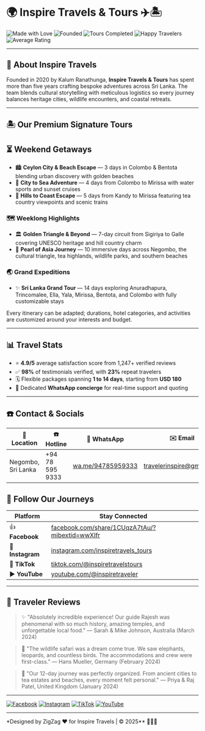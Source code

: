 # 🌍 Inspire Travels & Tours ✈️🏝️

![Made with Love](https://img.shields.io/badge/Made%20with-%E2%9D%A4-red?style=for-the-badge)
![Founded](https://img.shields.io/badge/Founded-2020-1F2937?style=for-the-badge)
![Tours Completed](https://img.shields.io/badge/Tours%20Completed-1000%2B-F97316?style=for-the-badge)
![Happy Travelers](https://img.shields.io/badge/Happy%20Travelers-5000%2B-10B981?style=for-the-badge)
![Average Rating](https://img.shields.io/badge/Average%20Rating-4.9%2F5-FACC15?style=for-the-badge)

---

## 🧭 About Inspire Travels

Founded in 2020 by Kalum Ranathunga, **Inspire Travels & Tours** has spent more than five years crafting bespoke adventures across Sri Lanka. The team blends cultural storytelling with meticulous logistics so every journey balances heritage cities, wildlife encounters, and coastal retreats.

---

## 🏝️ Our Premium Signature Tours

## ⏳ Weekend Getaways

- 🏙️ **Ceylon City & Beach Escape** — 3 days in Colombo & Bentota blending urban discovery with golden beaches
- 🌊 **City to Sea Adventure** — 4 days from Colombo to Mirissa with water sports and sunset cruises
- 🚂 **Hills to Coast Escape** — 5 days from Kandy to Mirissa featuring tea country viewpoints and scenic trains

### 🗺️ Weeklong Highlights

- 🏛️ **Golden Triangle & Beyond** — 7-day circuit from Sigiriya to Galle covering UNESCO heritage and hill country charm
- 🐘 **Pearl of Asia Journey** — 10 immersive days across Negombo, the cultural triangle, tea highlands, wildlife parks, and southern beaches

### 🌏 Grand Expeditions

- ✨ **Sri Lanka Grand Tour** — 14 days exploring Anuradhapura, Trincomalee, Ella, Yala, Mirissa, Bentota, and Colombo with fully customizable stays

Every itinerary can be adapted; durations, hotel categories, and activities are customized around your interests and budget.

---

## 📊 Travel Stats

- ⭐ **4.9/5** average satisfaction score from 1,247+ verified reviews
- ✅ **98%** of testimonials verified, with **23%** repeat travelers
- 🗓️ Flexible packages spanning **1 to 14 days**, starting from **USD 180**
- 💬 Dedicated **WhatsApp concierge** for real-time support and quoting

---

## ☎️ Contact & Socials

| 📍 Location        | ☎️ Hotline      | 💬 WhatsApp                                                                                     | ✉️ Email                                                      | 🌐 Website                                                                |
| ------------------ | --------------- | ----------------------------------------------------------------------------------------------- | ------------------------------------------------------------- | ------------------------------------------------------------------------- |
| Negombo, Sri Lanka | +94 78 595 9333 | [wa.me/94785959333](https://wa.me/94785959333?text=Hi%21%20I%27m%20interested%20in%20a%20tour.) | [travelerinspire@gmail.com](mailto:travelerinspire@gmail.com) | [inspiretraveltours.netlify.app](https://inspiretraveltours.netlify.app/) |

## 🔗 Follow Our Journeys

| Platform         | Stay Connected                                                                                               |
| ---------------- | ------------------------------------------------------------------------------------------------------------ |
| 👍 **Facebook**  | [facebook.com/share/1CUqzA7tAu/?mibextid=wwXIfr](https://www.facebook.com/share/1CUqzA7tAu/?mibextid=wwXIfr) |
| 📸 **Instagram** | [instagram.com/inspiretravels_tours](https://www.instagram.com/inspiretravels_tours)                         |
| 🎵 **TikTok**    | [tiktok.com/@inspiretravelstours](https://www.tiktok.com/@inspiretravelstours?_t=ZS-903Za2uRoUU&_r=1)        |
| ▶️ **YouTube**   | [youtube.com/@inspiretraveler](https://youtube.com/@inspiretraveler?si=uHKWO_lqmHxhQgDx)                     |

---

## 💬 Traveler Reviews

> ✨ "Absolutely incredible experience! Our guide Rajesh was phenomenal with so much history, amazing temples, and unforgettable local food." — Sarah & Mike Johnson, Australia (March 2024)

> 🐆 "The wildlife safari was a dream come true. We saw elephants, leopards, and countless birds. The accommodations and crew were first-class." — Hans Mueller, Germany (February 2024)

> 🌿 "Our 12-day journey was perfectly organized. From ancient cities to tea estates and beaches, every moment felt personal." — Priya & Raj Patel, United Kingdom (January 2024)

---

[![Facebook](https://img.shields.io/badge/Follow%20On%20Facebook-1877F2?style=for-the-badge&logo=facebook&logoColor=white)](https://www.facebook.com/share/1CUqzA7tAu/?mibextid=wwXIfr)
[![Instagram](https://img.shields.io/badge/Explore%20on%20Instagram-E4405F?style=for-the-badge&logo=instagram&logoColor=white)](https://www.instagram.com/inspiretravels_tours)
[![TikTok](https://img.shields.io/badge/Watch%20on%20TikTok-000000?style=for-the-badge&logo=tiktok&logoColor=white)](https://www.tiktok.com/@inspiretravelstours?_t=ZS-903Za2uRoUU&_r=1)
[![YouTube](https://img.shields.io/badge/Tours%20on%20YouTube-FF0000?style=for-the-badge&logo=youtube&logoColor=white)](https://youtube.com/@inspiretraveler?si=uHKWO_lqmHxhQgDx)

---

\*Designed by ZigZag ❤️ for Inspire Travels | © 2025\*\* 🔧📱✨
